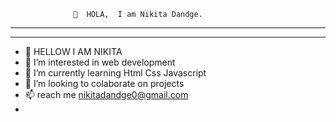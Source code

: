                  👋  HOLA,  I am Nikita Dandge.

-------------------------------------------------------------------------------------------------------------------------------------------------------------------------
-------------------------------------------------------------------------------------------------------------------------------------------------------------------------

- 👋 HELLOW I AM NIKITA
- 👀 I’m interested in web development
- 🌱 I’m currently learning Html Css Javascript
- 💞️ I’m looking to colaborate on projects
- 📫  reach me nikitadandge0@gmail.com
- 

<!---
NikkiDandge/NikkiDandge is a ✨ special ✨ repository because its `README.md` (this file) appears on your GitHub profile.
You can click the Preview link to take a look at your changes.
--->
